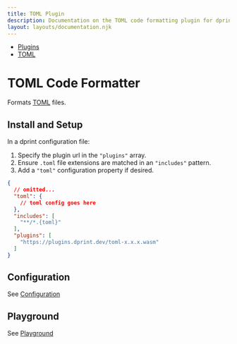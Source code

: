 ```yaml
---
title: TOML Plugin
description: Documentation on the TOML code formatting plugin for dprint.
layout: layouts/documentation.njk
---
```


<nav class="breadcrumb" aria-label="breadcrumbs">
  <ul>
    <li><a href="/plugins">Plugins</a></li>
    <li><a href="/plugins/toml">TOML</a></li>
  </ul>
</nav>

# TOML Code Formatter

Formats [TOML](https://toml.io) files.

## Install and Setup

In a dprint configuration file:

1. Specify the plugin url in the `"plugins"` array.
2. Ensure `.toml` file extensions are matched in an `"includes"` pattern.
3. Add a `"toml"` configuration property if desired.

```json
{
  // omitted...
  "toml": {
    // toml config goes here
  },
  "includes": [
    "**/*.{toml}"
  ],
  "plugins": [
    "https://plugins.dprint.dev/toml-x.x.x.wasm"
  ]
}
```

## Configuration

See [Configuration](/plugins/toml/config)

## Playground

See [Playground](https://dprint.dev/playground#language/toml)
